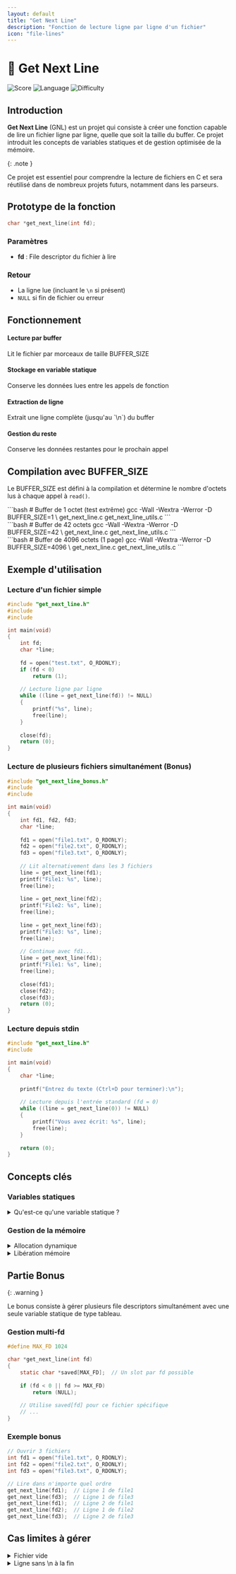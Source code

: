 ```yaml
---
layout: default
title: "Get Next Line"
description: "Fonction de lecture ligne par ligne d'un fichier"
icon: "file-lines"
---
```


# 📄 Get Next Line

<img src="https://img.shields.io/badge/Score-125%2F100-success" alt="Score" />
<img src="https://img.shields.io/badge/Language-C-blue" alt="Language" />
<img src="https://img.shields.io/badge/Difficulty-Medium-orange" alt="Difficulty" />

## Introduction

**Get Next Line** (GNL) est un projet qui consiste à créer une fonction capable de lire un fichier ligne par ligne, quelle que soit la taille du buffer. Ce projet introduit les concepts de variables statiques et de gestion optimisée de la mémoire.

{: .note }
> 
Ce projet est essentiel pour comprendre la lecture de fichiers en C et sera réutilisé dans de nombreux projets futurs, notamment dans les parseurs.


## Prototype de la fonction

```c
char *get_next_line(int fd);
```

### Paramètres

- **fd** : File descriptor du fichier à lire

### Retour

- La ligne lue (incluant le `\n` si présent)
- `NULL` si fin de fichier ou erreur

## Fonctionnement

<div class="steps-container">
  <div class="step">
  <h4>Lecture par buffer</h4>
  <p>Lit le fichier par morceaux de taille BUFFER_SIZE</p>
</div>
  
  <div class="step">
  <h4>Stockage en variable statique</h4>
  <p>Conserve les données lues entre les appels de fonction</p>
</div>
  
  <div class="step">
  <h4>Extraction de ligne</h4>
  <p>Extrait une ligne complète (jusqu'au `\n`) du buffer</p>
</div>
  
  <div class="step">
  <h4>Gestion du reste</h4>
  <p>Conserve les données restantes pour le prochain appel</p>
</div>
</div>

## Compilation avec BUFFER_SIZE

Le BUFFER_SIZE est défini à la compilation et détermine le nombre d'octets lus à chaque appel à `read()`.

<div class="tabs-container">
<div class="tab-buttons">
  <div id="petit-buffer" class="tab-content">
```bash
    # Buffer de 1 octet (test extrême)
    gcc -Wall -Wextra -Werror -D BUFFER_SIZE=1 \
        get_next_line.c get_next_line_utils.c
    ```
</div>
  
  <div id="buffer-standard" class="tab-content">
```bash
    # Buffer de 42 octets
    gcc -Wall -Wextra -Werror -D BUFFER_SIZE=42 \
        get_next_line.c get_next_line_utils.c
    ```
</div>
  
  <div id="grand-buffer" class="tab-content">
```bash
    # Buffer de 4096 octets (1 page)
    gcc -Wall -Wextra -Werror -D BUFFER_SIZE=4096 \
        get_next_line.c get_next_line_utils.c
    ```
</div>
</div>
</div>

## Exemple d'utilisation

### Lecture d'un fichier simple

```c
#include "get_next_line.h"
#include 
#include 

int main(void)
{
    int fd;
    char *line;
    
    fd = open("test.txt", O_RDONLY);
    if (fd < 0)
        return (1);
    
    // Lecture ligne par ligne
    while ((line = get_next_line(fd)) != NULL)
    {
        printf("%s", line);
        free(line);
    }
    
    close(fd);
    return (0);
}
```

### Lecture de plusieurs fichiers simultanément (Bonus)

```c
#include "get_next_line_bonus.h"
#include 
#include 

int main(void)
{
    int fd1, fd2, fd3;
    char *line;
    
    fd1 = open("file1.txt", O_RDONLY);
    fd2 = open("file2.txt", O_RDONLY);
    fd3 = open("file3.txt", O_RDONLY);
    
    // Lit alternativement dans les 3 fichiers
    line = get_next_line(fd1);
    printf("File1: %s", line);
    free(line);
    
    line = get_next_line(fd2);
    printf("File2: %s", line);
    free(line);
    
    line = get_next_line(fd3);
    printf("File3: %s", line);
    free(line);
    
    // Continue avec fd1...
    line = get_next_line(fd1);
    printf("File1: %s", line);
    free(line);
    
    close(fd1);
    close(fd2);
    close(fd3);
    return (0);
}
```

### Lecture depuis stdin

```c
#include "get_next_line.h"
#include 

int main(void)
{
    char *line;
    
    printf("Entrez du texte (Ctrl+D pour terminer):\n");
    
    // Lecture depuis l'entrée standard (fd = 0)
    while ((line = get_next_line(0)) != NULL)
    {
        printf("Vous avez écrit: %s", line);
        free(line);
    }
    
    return (0);
}
```

## Concepts clés

### Variables statiques

<details>
<summary>Qu'est-ce qu'une variable statique ?</summary>

Une variable statique conserve sa valeur entre les appels de fonction.
  
  ```c
  char *get_next_line(int fd)
  {
      static char *saved;  // Conservée entre les appels
      
      if (!saved)
          saved = malloc(BUFFER_SIZE + 1);
      // ...
  }
  ```
  
  {: .warning }
> 
  La variable statique doit être libérée avant de retourner NULL à la fin du fichier !
</details>

### Gestion de la mémoire

<details>
<summary>Allocation dynamique</summary>

<Accordion title="Allocation dynamique">
    ```c
    // Allouer un buffer de lecture
    char *buffer = malloc(sizeof(char) * (BUFFER_SIZE + 1));
    if (!buffer)
        return (NULL);
    
    // Toujours initialiser
    buffer[BUFFER_SIZE] = '\0';
    ```
</details>
  
  <details>
<summary>Libération mémoire</summary>

```c
    // Libérer et mettre à NULL
    free(buffer);
    buffer = NULL;
    
    // Pour la variable statique en fin de fichier
    if (saved)
    {
        free(saved);
        saved = NULL;
    }
    return (NULL);
    ```
</details>
  
  <details>
<summary>Réallocation</summary>

```c
    // Agrandir le buffer si nécessaire
    char *new_buffer = ft_strjoin(saved, buffer);
    free(saved);
    saved = new_buffer;
    ```
</details>


### File Descriptors

<details>
<summary>Comprendre les file descriptors</summary>

- **0** : stdin (entrée standard)
  - **1** : stdout (sortie standard)  
  - **2** : stderr (sortie d'erreur)
  - **3+** : fichiers ouverts par le programme
  
  ```c
  // Ouvrir un fichier
  int fd = open("file.txt", O_RDONLY);
  
  // Vérifier l'ouverture
  if (fd < 0)
      return (error);
  
  // Lire avec get_next_line
  char *line = get_next_line(fd);
  
  // Toujours fermer !
  close(fd);
  ```
</details>

## Partie Bonus

{: .warning }
> 
Le bonus consiste à gérer plusieurs file descriptors simultanément avec une seule variable statique de type tableau.


### Gestion multi-fd

```c
#define MAX_FD 1024

char *get_next_line(int fd)
{
    static char *saved[MAX_FD];  // Un slot par fd possible
    
    if (fd < 0 || fd >= MAX_FD)
        return (NULL);
    
    // Utilise saved[fd] pour ce fichier spécifique
    // ...
}
```

### Exemple bonus

```c
// Ouvrir 3 fichiers
int fd1 = open("file1.txt", O_RDONLY);
int fd2 = open("file2.txt", O_RDONLY);
int fd3 = open("file3.txt", O_RDONLY);

// Lire dans n'importe quel ordre
get_next_line(fd1);  // Ligne 1 de file1
get_next_line(fd3);  // Ligne 1 de file3
get_next_line(fd1);  // Ligne 2 de file1
get_next_line(fd2);  // Ligne 1 de file2
get_next_line(fd3);  // Ligne 2 de file3
```

## Cas limites à gérer

<details>
<summary>Fichier vide</summary>

<Accordion title="Fichier vide">
    ```c
    // Doit retourner NULL immédiatement
    int fd = open("empty.txt", O_RDONLY);
    char *line = get_next_line(fd);  // NULL
    ```
</details>
  
  <details>
<summary>Ligne sans \n à la fin</summary>

```c
    // Dernière ligne sans retour à la ligne
    // Doit quand même retourner la ligne
    "Dernière ligne sans \\n"  // Doit être retourné
    ```
</details>
  
  <details>
<summary>Fichier avec uniquement \n</summary>

```c
    // Fichier contenant : "\n\n\n"
    line1 = get_next_line(fd);  // "\n"
    line2 = get_next_line(fd);  // "\n"
    line3 = get_next_line(fd);  // "\n"
    line4 = get_next_line(fd);  // NULL
    ```
</details>
  
  <details>
<summary>Buffer size = 1</summary>

```c
    // Doit fonctionner même avec un buffer d'1 octet
    gcc -D BUFFER_SIZE=1 ...
    ```
</details>
  
  <details>
<summary>Très grande ligne</summary>

```c
    // Ligne de 10000 caractères
    // Doit être gérée correctement
    ```
</details>


## Algorithme général

```c
1. Si fd invalide ou erreur → retourner NULL

2. Lire BUFFER_SIZE octets du fichier
   - Si erreur de lecture → libérer et retourner NULL
   - Si fin de fichier (0 octets lus) → traiter le reste et retourner NULL

3. Ajouter les octets lus au buffer statique

4. Chercher '\n' dans le buffer statique
   - Si trouvé :
     • Extraire la ligne (jusqu'au '\n' inclus)
     • Garder le reste dans le buffer statique
     • Retourner la ligne
   
   - Si non trouvé :
     • Retourner à l'étape 2 (lire plus de données)

5. À la fin du fichier :
   - Si buffer statique non vide → retourner ce qu'il reste
   - Sinon → retourner NULL
```

## Structure recommandée

```
get_next_line/
├── get_next_line.c        # Fonction principale
├── get_next_line_utils.c  # Fonctions utilitaires
├── get_next_line.h        # Header
├── get_next_line_bonus.c  # Version bonus (multi-fd)
├── get_next_line_bonus.h  # Header bonus
└── test/
    ├── main.c             # Tests
    └── files/             # Fichiers de test
```

## Fonctions utilitaires

<div class="tabs-container">
<div class="tab-buttons">
  <div id="strlen" class="tab-content">
```c
    size_t  ft_strlen(const char *s)
    {
        size_t i = 0;
        while (s[i])
            i++;
        return (i);
    }
    ```
</div>
  
  <div id="strchr" class="tab-content">
```c
    char    *ft_strchr(const char *s, int c)
    {
        while (*s)
        {
            if (*s == (char)c)
                return ((char *)s);
            s++;
        }
        if (c == '\0')
            return ((char *)s);
        return (NULL);
    }
    ```
</div>
  
  <div id="strjoin" class="tab-content">
```c
    char    *ft_strjoin(char const *s1, char const *s2)
    {
        char    *result;
        size_t  i, j;
        
        if (!s1 || !s2)
            return (NULL);
        result = malloc(ft_strlen(s1) + ft_strlen(s2) + 1);
        if (!result)
            return (NULL);
        i = 0;
        while (s1[i])
        {
            result[i] = s1[i];
            i++;
        }
        j = 0;
        while (s2[j])
            result[i++] = s2[j++];
        result[i] = '\0';
        return (result);
    }
    ```
</div>
</div>
</div>

## Tests recommandés

<div class="code-tabs">
```bash Testeur Tripouille
git clone https://github.com/Tripouille/gnlTester.git
cd gnlTester
make m  # Tests mandatory
make b  # Tests bonus
```

```bash Tests manuels
# Créer des fichiers de test
echo -e "Line 1\nLine 2\nLine 3" > test.txt
echo -n "No newline at end" > test2.txt
echo -e "\n\n\n" > test3.txt

# Compiler et tester
gcc -Wall -Wextra -Werror -D BUFFER_SIZE=42 \
    get_next_line.c get_next_line_utils.c main.c
./a.out
```

```bash Valgrind
# Vérifier les fuites mémoire
valgrind --leak-check=full --show-leak-kinds=all ./a.out
```
</div>

## Pièges à éviter

{: .warning }
> 
**Fuite mémoire sur la variable statique** : Pensez à libérer saved avant de retourner NULL en fin de fichier.


{: .warning }
> 
**Oubli du \\0** : Toujours terminer vos chaînes avec un caractère nul.


{: .warning }
> 
**Mauvaise gestion du reste** : Le reste après un \\n doit être conservé pour le prochain appel.


{: .warning }
> 
**Buffer non initialisé** : Toujours initialiser vos buffers avant utilisation.


## Conseils

{: .tip }
> 
**Testez avec différents BUFFER_SIZE** : 1, 42, 1024, 10000000. Votre fonction doit fonctionner dans tous les cas.


{: .tip }
> 
**Dessinez le flux de données** : Faites des schémas pour visualiser comment les données circulent entre les appels.


{: .tip }
> 
**Utilisez des testeurs** : Les testeurs de la communauté couvrent de nombreux cas limites.


## Ressources

<div class="card-container">
  <div class="project-card">
  <h3>man read</h3>
  <p>```bash
    man 2 read
    ```
    Documentation de la fonction read()</p>
</div>
  
  <div class="project-card">
  <h3>man open</h3>
  <p>```bash
    man 2 open
    ```
    Documentation de la fonction open()</p>
</div>
  
  <div class="project-card">
  <h3>Static variables</h3>
  <p>Comprendre les variables statiques en C</p>
  <a href="https://www.geeksforgeeks.org/static-variables-in-c/" class="btn btn-primary">Voir plus</a>
</div>
  
  <div class="project-card">
  <h3>File I/O</h3>
  <p>Guide complet sur les I/O en C</p>
  <a href="https://www.gnu.org/software/libc/manual/html_node/Low_002dLevel-I_002fO.html" class="btn btn-primary">Voir plus</a>
</div>
</div>

## Conclusion

Get Next Line est un projet fondamental qui vous apprendra :
- La gestion de la mémoire dynamique
- Les variables statiques
- La manipulation de fichiers
- L'optimisation des lectures

{: .check }
> 
Cette fonction sera réutilisée dans presque tous vos projets futurs nécessitant la lecture de fichiers !
